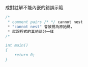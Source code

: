 成對註解不能內嵌的錯誤示範

```c++
/*
 * comment pairs /* */ cannot nest
 * "cannot nest" 會被視為原始碼，
 * 就跟程式的其他部分一樣
/* 

int main()
{
    return 0;
}
```